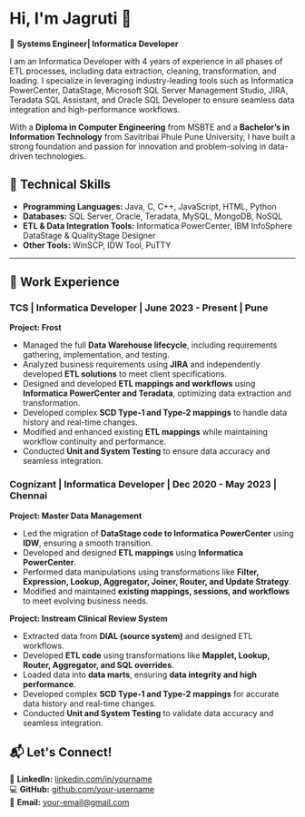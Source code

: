 # Hi, I'm Jagruti 👋  
🚀 **Systems Engineer| Informatica Developer**  

I am an Informatica Developer with 4 years of experience in all phases of ETL processes, including data extraction, cleaning, transformation, and loading. I specialize in leveraging industry-leading tools such as Informatica PowerCenter, DataStage, Microsoft SQL Server Management Studio, JIRA, Teradata SQL Assistant, and Oracle SQL Developer to ensure seamless data integration and high-performance workflows.

With a **Diploma in Computer Engineering** from MSBTE and a **Bachelor’s in Information Technology** from Savitribai Phule Pune University, I have built a strong foundation and passion for innovation and problem-solving in data-driven technologies.

## 🔹 Technical Skills  
- **Programming Languages:** Java, C, C++, JavaScript, HTML, Python  
- **Databases:** SQL Server, Oracle, Teradata, MySQL, MongoDB, NoSQL  
- **ETL & Data Integration Tools:** Informatica PowerCenter, IBM InfoSphere DataStage & QualityStage Designer  
- **Other Tools:** WinSCP, IDW Tool, PuTTY

---

## **💼 Work Experience**  

### **TCS | Informatica Developer | June 2023 - Present | Pune**  
**Project: Frost**  
- Managed the full **Data Warehouse lifecycle**, including requirements gathering, implementation, and testing.  
- Analyzed business requirements using **JIRA** and independently developed **ETL solutions** to meet client specifications.  
- Designed and developed **ETL mappings and workflows** using **Informatica PowerCenter and Teradata**, optimizing data extraction and transformation.  
- Developed complex **SCD Type-1 and Type-2 mappings** to handle data history and real-time changes.  
- Modified and enhanced existing **ETL mappings** while maintaining workflow continuity and performance.  
- Conducted **Unit and System Testing** to ensure data accuracy and seamless integration.  

### **Cognizant | Informatica Developer | Dec 2020 - May 2023 | Chennai**  
**Project: Master Data Management**  
- Led the migration of **DataStage code to Informatica PowerCenter** using **IDW**, ensuring a smooth transition.  
- Developed and designed **ETL mappings** using **Informatica PowerCenter**.  
- Performed data manipulations using transformations like **Filter, Expression, Lookup, Aggregator, Joiner, Router, and Update Strategy**.  
- Modified and maintained **existing mappings, sessions, and workflows** to meet evolving business needs.  

**Project: Instream Clinical Review System**  
- Extracted data from **DIAL (source system)** and designed ETL workflows.  
- Developed **ETL code** using transformations like **Mapplet, Lookup, Router, Aggregator, and SQL overrides**.  
- Loaded data into **data marts**, ensuring **data integrity and high performance**.  
- Developed complex **SCD Type-1 and Type-2 mappings** for accurate data history and real-time changes.  
- Conducted **Unit and System Testing** to validate data accuracy and seamless integration.  


## **📬 Let's Connect!**  
🔗 **LinkedIn:** [linkedin.com/in/yourname](#)  
💻 **GitHub:** [github.com/your-username](#)  
📧 **Email:** your-email@gmail.com  



